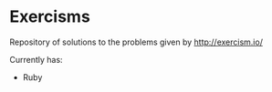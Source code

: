 # Exercisms
Repository of solutions to the problems given by http://exercism.io/

Currently has:
* Ruby

